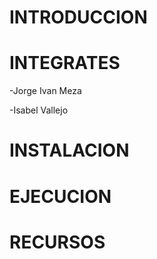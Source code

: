 # INTRODUCCION


# INTEGRATES 

-Jorge Ivan Meza

-Isabel Vallejo

# INSTALACION

# EJECUCION

# RECURSOS
